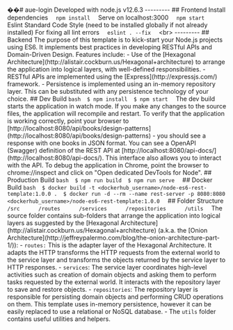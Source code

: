 ��#   a u e - l o g i n     D e v e l o p e d   w i t h   n o d e . j s   v 1 2 . 6 . 3     - - - - - - - - -   # #   F r o n t e n d   I n s t a l l   d e p e n d e n c i e s   ` ` `     n p m   i n s t a l l     ` ` `     S e r v e   o n   l o c a l h o s t : 3 0 0 0   ` ` `     n p m   s t a r t     ` ` `     E s l i n t   S t a n d a r d   C o d e   S t y l e   ( n e e d   t o   b e   i n s t a l l e d   g l o b a l l y   i f   n o t   a l r e a d y   i n s t a l l e d )   F o r   f i x i n g   a l l   l i n t   e r r o r s   ` ` `     e s l i n t   .   - - f i x     ` ` `   < b r >     - - - - - - - - -   # #   B a c k e n d     T h e   p u r p o s e   o f   t h i s   t e m p l a t e   i s   t o   k i c k - s t a r t   y o u r   N o d e . j s   p r o j e c t s   u s i n g   E S 6 .   I t   i m p l e m e n t s   b e s t   p r a c t i c e s   i n   d e v e l o p i n g   R E S T f u l   A P I s   a n d   D o m a i n - D r i v e n   D e s i g n .   F e a t u r e s   i n c l u d e :     -       U s e   o f   t h e           [ H e x a g o n a l   A r c h i t e c t u r e ] ( h t t p : / / a l i s t a i r . c o c k b u r n . u s / H e x a g o n a l + a r c h i t e c t u r e )           t o   a r r a n g e   t h e   a p p l i c a t i o n   i n t o   l o g i c a l   l a y e r s ,   w i t h   w e l l - d e f i n e d           r e s p o n s i b i l i t i e s .   -       R E S T f u l   A P I s   a r e   i m p l e m e n t e d   u s i n g   t h e   [ E x p r e s s ] ( h t t p : / / e x p r e s s j s . c o m / )           f r a m e w o r k .   -       P e r s i s t e n c e   i s   i m p l e m e n t e d   u s i n g   a n   i n - m e m o r y   r e p o s i t o r y   l a y e r .   T h i s   c a n   b e           s u b s t i t u t e d   w i t h   a n y   p e r s i s t e n c e   t e c h n o l o g y   o f   y o u r   c h o i c e .     # #   D e v   B u i l d     ` ` ` b a s h     $   n p m   i n s t a l l     $   n p m   s t a r t     ` ` `     T h e   d e v   b u i l d   s t a r t s   t h e   a p p l i c a t i o n   i n   w a t c h   m o d e .   I f   y o u   m a k e   a n y   c h a n g e s   t o   t h e   s o u r c e   f i l e s ,   t h e   a p p l i c a t i o n   w i l l   r e c o m p i l e   a n d   r e s t a r t .     T o   v e r i f y   t h a t   t h e   a p p l i c a t i o n   i s   w o r k i n g   c o r r e c t l y ,   p o i n t   y o u r   b r o w s e r   t o   [ h t t p : / / l o c a l h o s t : 8 0 8 0 / a p i / b o o k s / d e s i g n - p a t t e r n s ] ( h t t p : / / l o c a l h o s t : 8 0 8 0 / a p i / b o o k s / d e s i g n - p a t t e r n s )   -   y o u   s h o u l d   s e e   a   r e s p o n s e   w i t h   o n e   b o o k s   i n   J S O N   f o r m a t .     Y o u   c a n   s e e   a   O p e n A P I   ( S w a g g e r )   d e f i n i t i o n   o f   t h e   R E S T   A P I   a t   [ h t t p : / / l o c a l h o s t : 8 0 8 0 / a p i - d o c s / ] ( h t t p : / / l o c a l h o s t : 8 0 8 0 / a p i - d o c s / ) .   T h i s   i n t e r f a c e   a l s o   a l l o w s   y o u   t o   i n t e r a c t   w i t h   t h e   A P I .     T o   d e b u g   t h e   a p p l i c a t i o n   i n   C h r o m e ,   p o i n t   t h e   b r o w s e r   t o   c h r o m e : / / i n s p e c t   a n d   c l i c k   o n   " O p e n   d e d i c a t e d   D e v T o o l s   f o r   N o d e " .     # #   P r o d u c t i o n   B u i l d     ` ` ` b a s h     $   n p m   r u n   b u i l d     $   n p m   r u n   s e r v e     ` ` `     # #   D o c k e r   B u i l d     ` ` ` b a s h     $   d o c k e r   b u i l d   - t   < d o c k e r h u b _ u s e r n a m e > / n o d e - e s 6 - r e s t - t e m p l a t e : 1 . 0 . 0   .     $   d o c k e r   r u n   - d   - - r m   - - n a m e   r e s t - s e r v e r   - p   8 0 8 0 : 8 0 8 0   < d o c k e r h u b _ u s e r n a m e > / n o d e - e s 6 - r e s t - t e m p l a t e : 1 . 0 . 0     ` ` `     # #   F o l d e r   S t r u c t u r e     ` ` `     / s r c             / r o u t e s             / s e r v i c e s             / r e p o s i t o r i e s             / u t i l s     ` ` `     T h e   s o u r c e   f o l d e r   c o n t a i n s   s u b - f o l d e r s   t h a t   a r r a n g e   t h e   a p p l i c a t i o n   i n t o   l o g i c a l   l a y e r s   a s   s u g g e s t e d   b y   t h e   [ H e x a g o n a l   A r c h i t e c t u r e ] ( h t t p : / / a l i s t a i r . c o c k b u r n . u s / H e x a g o n a l + a r c h i t e c t u r e )   ( a . k . a .   t h e   [ O n i o n   A r c h i t e c t u r e ] ( h t t p : / / j e f f r e y p a l e r m o . c o m / b l o g / t h e - o n i o n - a r c h i t e c t u r e - p a r t - 1 / ) ) :     -       ` r o u t e s : `   T h i s   i s   t h e   a d a p t e r   l a y e r   o f   t h e   H e x a g o n a l   A r c h i t e c t u r e .   I t   a d a p t s           t h e   H T T P   t r a n s f o r m s   t h e   H T T P   r e q u e s t s   f r o m   t h e   e x t e r n a l   w o r l d   t o   t h e   s e r v i c e           l a y e r   a n d   t r a n s f o r m s   t h e   o b j e c t s   r e t u r n e d   b y   t h e   s e r v i c e   l a y e r   t o   H T T P           r e s p o n s e s .     -       ` s e r v i c e s ` :   T h e   s e r v i c e   l a y e r   c o o r d i n a t e s   h i g h - l e v e l   a c t i v i t i e s   s u c h   a s           c r e a t i o n   o f   d o m a i n   o b j e c t s   a n d   a s k i n g   t h e m   t o   p e r f o r m   t a s k s   r e q u e s t e d   b y   t h e           e x t e r n a l   w o r l d .   I t   i n t e r a c t s   w i t h   t h e   r e p o s i t o r y   l a y e r   t o   s a v e   a n d   r e s t o r e           o b j e c t s .     -       ` r e p o s i t o r i e s ` :   T h e   r e p o s i t o r y   l a y e r   i s   r e s p o n s i b l e   f o r   p e r s i s t i n g   d o m a i n           o b j e c t s   a n d   p e r f o r m i n g   C R U D   o p e r a t i o n s   o n   t h e m .   T h i s   t e m p l a t e   u s e s   i n - m e m o r y           p e r s i s t e n c e ,   h o w e v e r   i t   c a n   b e   e a s i l y   r e p l a c e d   t o   u s e   a   r e l a t i o n a l   o r   N o S Q L           d a t a b a s e .     -       T h e   ` u t i l s `   f o l d e r   c o n t a i n s   u s e f u l   u t i l i t i e s   a n d   h e l p e r s .   